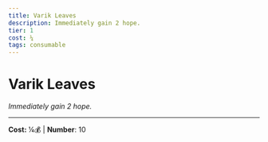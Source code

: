 ```yaml
---
title: Varik Leaves
description: Immediately gain 2 hope.
tier: 1
cost: ¼
tags: consumable
---
```

# Varik Leaves

_Immediately gain 2 hope._

___
**Cost:** ¼💰 | **Number**: 10
